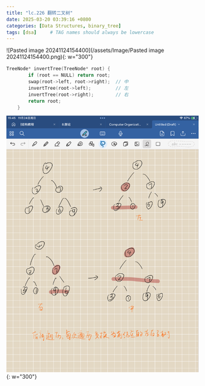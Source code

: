 ```yaml
---
title: "lc.226 翻转二叉树"
date: 2025-03-20 03:39:16 +0800
categories: [Data Structures, binary_tree]
tags: [dsa]     # TAG names should always be lowercase
---
```

![Pasted image 20241124154400](/assets/Image/Pasted image 20241124154400.png){: w="300"}

```cpp
TreeNode* invertTree(TreeNode* root) {
        if (root == NULL) return root;
        swap(root->left, root->right);  // 中
        invertTree(root->left);         // 左
        invertTree(root->right);        // 右
        return root;
    }
```

![f276aedd3a1dabf10d664030cb22583](/assets/Image/f276aedd3a1dabf10d664030cb22583.png){: w="300"}
